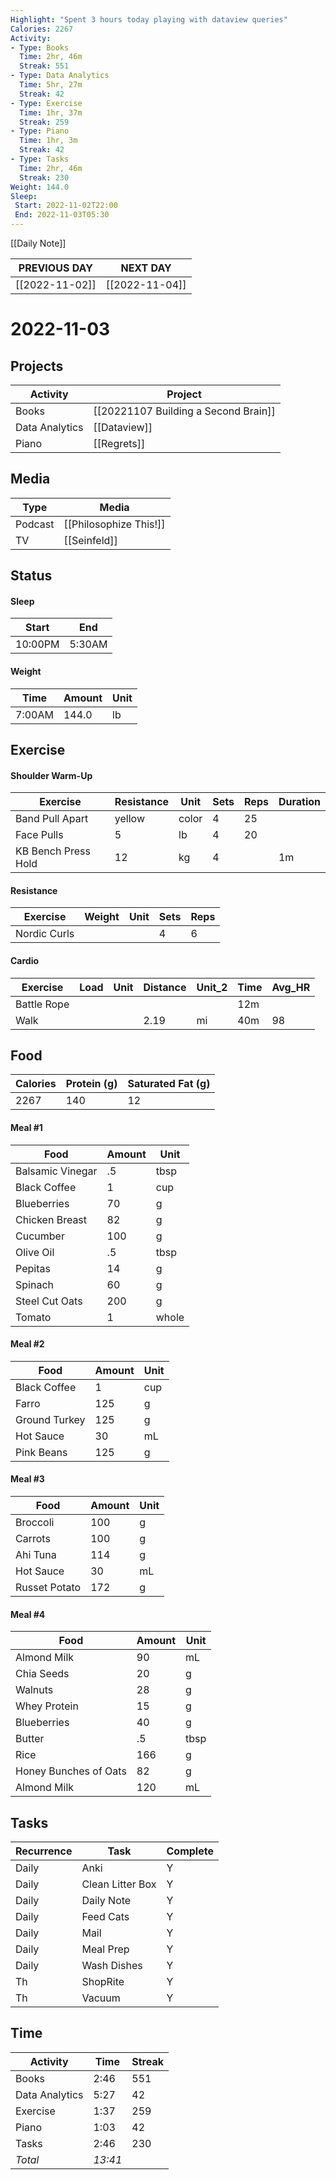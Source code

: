 ```yaml
---
Highlight: "Spent 3 hours today playing with dataview queries"
Calories: 2267
Activity:
- Type: Books
  Time: 2hr, 46m
  Streak: 551
- Type: Data Analytics
  Time: 5hr, 27m
  Streak: 42
- Type: Exercise
  Time: 1hr, 37m
  Streak: 259
- Type: Piano
  Time: 1hr, 3m
  Streak: 42
- Type: Tasks
  Time: 2hr, 46m
  Streak: 230
Weight: 144.0
Sleep:
 Start: 2022-11-02T22:00
 End: 2022-11-03T05:30
---
```

[[Daily Note]]

| **PREVIOUS DAY**                | **NEXT DAY**                   |
| --------------------------- | -------------------------- |
| [[2022-11-02]] | [[2022-11-04]] | 

# 2022-11-03

## Projects
| Activity       | Project                     |
| -------------- | --------------------------- |
| Books          | [[20221107 Building a Second Brain]] |
| Data Analytics | [[Dataview]]          |
| Piano          | [[Regrets]]                 |

## Media
| Type        | Media                  |
| ----------- | ---------------------- |
| Podcast     | [[Philosophize This!]] |
| TV          | [[Seinfeld]]                       |

## Status
#### Sleep
| Start   | End    |
| ------- | ------ |
| 10:00PM | 5:30AM |

#### Weight
| Time   | Amount | Unit |
| ------ | ------ | ---- |
| 7:00AM | 144.0    | lb   |

## Exercise
#### Shoulder Warm-Up
| Exercise            | Resistance | Unit  | Sets | Reps | Duration |
| ------------------- | ---------- | ----- | ---- | ---- | -------- |
| Band Pull Apart     | yellow     | color | 4    | 25   |          |
| Face Pulls          | 5          | lb    | 4    | 20   |          |
| KB Bench Press Hold | 12         | kg    | 4    |      | 1m       |

#### Resistance
| Exercise     | Weight | Unit | Sets | Reps |
| ------------ | ------ | ---- | ---- | ---- |
| Nordic Curls |        |      | 4    | 6    |

#### Cardio
| Exercise    | Load | Unit | Distance | Unit_2 | Time | Avg_HR |
| ----------- | ---- | ---- | -------- | ------ | ---- | ------ |
| Battle Rope |      |      |          |        | 12m  |        |
| Walk        |      |      | 2.19     | mi     | 40m  | 98     |

## Food
| Calories | Protein (g) | Saturated Fat (g) |
| -------- | ----------- | ----------------- |
| 2267     | 140         | 12                |

#### Meal #1
| Food             | Amount | Unit  |
| ---------------- | ------ | ----- |
| Balsamic Vinegar | .5     | tbsp  |
| Black Coffee     | 1      | cup   |
| Blueberries      | 70     | g     |
| Chicken Breast   | 82    | g     |
| Cucumber         | 100    | g     |
| Olive Oil        | .5     | tbsp  |
| Pepitas          | 14     | g     |
| Spinach          | 60     | g     |
| Steel Cut Oats   | 200    | g     |
| Tomato           | 1      | whole |

#### Meal #2
| Food          | Amount | Unit |
| ------------- | ------ | ---- |
| Black Coffee  | 1      | cup  |
| Farro         | 125    | g    |
| Ground Turkey | 125    | g    |
| Hot Sauce     | 30     | mL   |
| Pink Beans    | 125    | g    |

#### Meal #3
| Food          | Amount | Unit |
| ------------- | ------ | ---- |
| Broccoli      | 100    | g    |
| Carrots       | 100    | g    |
| Ahi Tuna      | 114    | g    |
| Hot Sauce     | 30     | mL   |
| Russet Potato | 172    | g    |

#### Meal #4
| Food                  | Amount | Unit |
| --------------------- | ------ | ---- |
| Almond Milk           | 90     | mL   |
| Chia Seeds            | 20     | g    |
| Walnuts               | 28     | g    |
| Whey Protein          | 15     | g    |
| Blueberries           | 40     | g    |
| Butter                | .5     | tbsp |
| Rice                  | 166    | g    |
| Honey Bunches of Oats | 82     | g    |
| Almond Milk           | 120    | mL     |

## Tasks
| Recurrence    | Task                      | Complete |
| ------------- | ------------------------- | -------- |
| Daily         | Anki                      | Y        |
| Daily         | Clean Litter Box          | Y        |
| Daily         | Daily Note                | Y        |
| Daily         | Feed Cats                 | Y        |
| Daily         | Mail                      | Y        |
| Daily         | Meal Prep                 | Y        |
| Daily         | Wash Dishes               | Y        |
| Th            | ShopRite                  | Y         |
| Th            | Vacuum                    | Y        |

## Time
| Activity       | Time   | Streak |
| -------------- | ------ | ------ |
| Books          | 2:46   | 551    |
| Data Analytics | 5:27   | 42     |
| Exercise       | 1:37   | 259    |
| Piano          | 1:03   | 42     |
| Tasks          | 2:46   | 230    |
| *Total*        | *13:41* |        |                                                                                  |